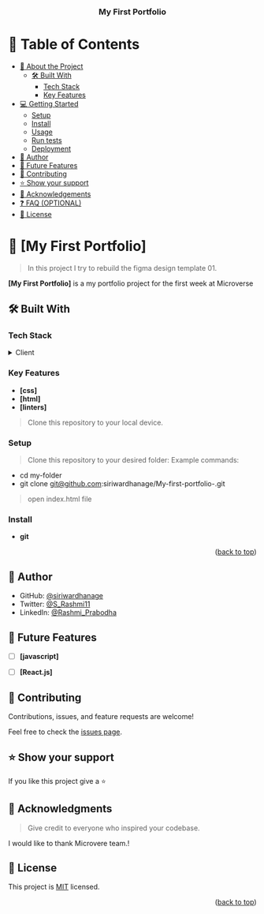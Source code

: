 <a name="readme-top"></a>

<div align="center">

  <h3><b>My First Portfolio </b></h3>

</div>

<!-- TABLE OF CONTENTS -->

# 📗 Table of Contents

- [📖 About the Project](#about-project)
  - [🛠 Built With](#built-with)
    - [Tech Stack](#tech-stack)
    - [Key Features](#key-features)
- [💻 Getting Started](#getting-started)
  - [Setup](#setup)
  - [Install](#install)
  - [Usage](#usage)
  - [Run tests](#run-tests)
  - [Deployment](#deployment)
- [👥 Author](#author)
- [🔭 Future Features](#future-features)
- [🤝 Contributing](#contributing)
- [⭐️ Show your support](#support)
- [🙏 Acknowledgements](#acknowledgements)
- [❓ FAQ (OPTIONAL)](#faq)
- [📝 License](#license)

<!-- PROJECT DESCRIPTION -->

# 📖 [My First Portfolio] <a name="about-project"></a>

> In this project I try to rebuild the figma design template 01.

**[My First Portfolio]** is a my portfolio project for the first week at Microverse

## 🛠 Built With <a name="built-with"></a>

### Tech Stack <a name="tech-stack"></a>

<details>
  <summary>Client</summary>
  <ul>
    <li><a href="https://reactjs.org/">HTML</a></li>
    <li><a href="https://reactjs.org/">CSS</a></li>
  </ul>
</details>

<!-- Features -->

### Key Features <a name="key-features"></a>

- **[css]**
- **[html]**
- **[linters]**


<!-- GETTING STARTED -->

> Clone this repository to your local device.

### Setup

> Clone this repository to your desired folder:
> Example commands:
  - cd my-folder
  - git clone git@github.com:siriwardhanage/My-first-portfolio-.git

> open index.html file

### Install
- **git**

<p align="right">(<a href="#readme-top">back to top</a>)</p>

<!-- AUTHOR -->

## 👥 Author <a name="authors"></a>

- GitHub: [@siriwardhanage](https://github.com/siriwardhanage)
- Twitter: [@S_Rashmi11](https://twitter.com/S_Rashmi11)
- LinkedIn: [@Rashmi_Prabodha](https://www.linkedin.com/mwlite/in/rashmi-prabodha-323aba263)

<!-- FUTURE FEATURES -->

## 🔭 Future Features <a name="future-features"></a>

- [ ] **[javascript]**
- [ ] **[React.js]**


<!-- CONTRIBUTING -->

## 🤝 Contributing <a name="contributing"></a>

Contributions, issues, and feature requests are welcome!

Feel free to check the [issues page](../../issues/).


<!-- SUPPORT -->

## ⭐️ Show your support <a name="support"></a>

If you like this project give a ⭐️


<!-- ACKNOWLEDGEMENTS -->

## 🙏 Acknowledgments <a name="acknowledgements"></a>

> Give credit to everyone who inspired your codebase.

I would like to thank Microvere team.!



<!-- LICENSE -->

## 📝 License <a name="license"></a>

This project is [MIT](./LICENSE) licensed.

<p align="right">(<a href="#readme-top">back to top</a>)</p>
